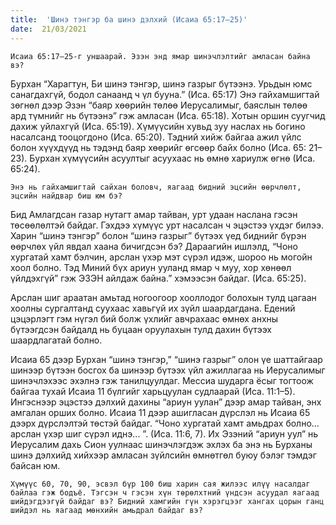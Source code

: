```yaml
---
title:  'Шинэ тэнгэр ба шинэ дэлхий (Исаиа 65:17–25)'
date:  21/03/2021
---
```


`Исаиа 65:17–25-г уншаарай. Эзэн энд ямар шинэчлэлтийг амласан байна вэ?`

Бурхан “Харагтун, Би шинэ тэнгэр, шинэ газрыг бүтээнэ. Урьдын юмс санагдахгүй, бодол санаанд ч үл бууна.” (Иса. 65:17) Энэ гайхамшигтай зөгнөл дээр Эзэн “баяр хөөрийн төлөө Иерусалимыг, баяслын төлөө ард түмнийг нь бүтээнэ” гэж амласан (Иса. 65:18). Хотын оршин суугчид дахиж уйлахгүй (Иса. 65:19). Хүмүүсийн хувьд зуу наслах нь богино насалсанд тооцогдоно (Иса. 65:20). Тэдний хийж байгаа ажил үйлс болон хүүхдүүд нь тэдэнд баяр хөөрийг өгсөөр байх болно (Иса. 65: 21–23). Бурхан хүмүүсийн асуултыг асуухаас нь өмнө хариулж өгнө (Иса. 65:24).

`Энэ нь гайхамшигтай сайхан боловч, яагаад бидний эцсийн өөрчлөлт, эцсийн найдвар биш юм бэ?`

Бид Амлагдсан газар нутагт амар тайван, урт удаан наслана гэсэн төсөөлөлтэй байдаг. Гэхдээ хүмүүс урт насалсан ч эцэстээ үхдэг билээ. Харин “шинэ тэнгэр” болон “шинэ газрыг” бүтээх үед биднийг бүрэн өөрчлөх үйл явдал хаана бичигдсэн бэ? Дараагийн ишлэлд, “Чоно хургатай хамт бэлчин, арслан үхэр мэт сүрэл идэж, шороо нь могойн хоол болно. Тэд Миний бүх ариун ууланд ямар ч муу, хор хөнөөл үйлдэхгүй” гэж ЭЗЭН айлдаж байна.” хэмээсэн байдаг. (Иса. 65:25).

Арслан шиг араатан амьтад ногоогоор хооллодог болохын тулд цагаан хоолны сургалтанд суухаас хавьгүй их зүйл шаардагдана. Едений цэцэрлэгт гэм нүгэл бий болж үхлийг авчрахаас өмнөх анхны бүтээгдсэн байдалд нь буцаан оруулахын тулд дахин бүтээх шаардлагатай болно.

Исаиа 65 дээр Бурхан “шинэ тэнгэр,” “шинэ газрыг” олон үе шаттайгаар шинээр бүтээн босгох ба шинээр бүтээх үйл ажиллагаа нь Иерусалимыг шинэчлэхээс эхэлнэ гэж танилцуулдаг. Мессиа шударга ёсыг тогтоож байгаа тухай Исаиа 11 бүлгийг харьцуулан судлаарай (Иса. 11:1–5). Ингэснээр эцэстээ дэлхий дахины “ариун уулан” дээр амар тайван, энх амгалан орших болно. Исаиа 11 дээр ашигласан дүрслэл нь Исаиа 65 дээрх дүрслэлтэй төстэй байдаг. “Чоно хургатай хамт амьдрах болно... арслан үхэр шиг сүрэл иднэ... ”. (Иса. 11:6, 7). Их Эзэний “ариун уул” нь Иерусалим дахь Сион уулнаас шинэчлэгдэж эхлэх ба энэ нь Бурханы шинэ дэлхийд хийхээр амласан зүйлсийн өмнөтгөл буюу бэлэг тэмдэг байсан юм.

`Хүмүүс 60, 70, 90, эсвэл бүр 100 биш харин сая жилээс илүү насалдаг байлаа гэж бодъё. Тэгсэн ч гэсэн хүн төрөлхтний үндсэн асуудал яагаад шийдэгдээгүй байдаг вэ? Бидний хамгийн гүн хэрэгцээг хангах цорын ганц шийдэл нь яагаад мөнхийн амьдрал байдаг вэ?`